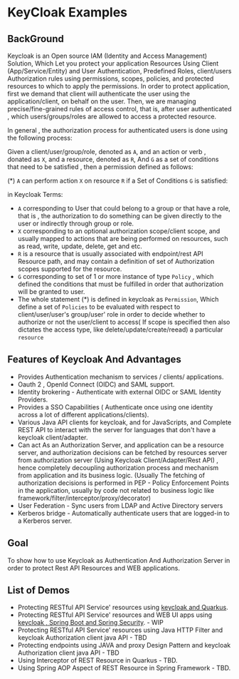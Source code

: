 # KeyCloak Examples


## BackGround

Keycloak is an Open source IAM (Identity and Access Management) Solution, Which Let you protect your application Resources
Using Client (App/Service/Entity) and User Authentication, Predefined Roles, client/users Authorization rules using permissions, scopes, policies, and protected resources to which to apply the permissions.
In order to protect application, first we demand that client will authenticate the user using the application/client, on behalf on the user.
Then, we are managing precise/fine-grained rules of access control, that is, after user authenticated , which users/groups/roles are allowed to access a protected resource.

In general , the authorization process for authenticated users  is done using the following process:

Given a client/user/group/role, denoted as `A`, and an action or verb , donated as `X`, and a resource, denoted as `R`, And `G` as a set of conditions that need to be satisfied , then a permission defined as follows:

(*) `A` can perform action `X` on resource `R` if a Set of Conditions `G` is satisfied:

in Keycloak Terms: 
- `A` corresponding to User that could belong to a group or that have a role, that is , the authorization to do something can be given directly to the user or indirectly through group or role.
- `X` corresponding to an optional authorization scope/client scope, and usually mapped to actions that are being performed on resources, such as read, write, update, delete, get and etc.
- `R` is a resource that is usually associated with endpoint/rest API Resource path, and may contain a definition of set of Authorization scopes supported for the resource.
- `G` corresponding to set of 1 or more instance of type `Policy` , which defined the conditions that must be fulfilled in order that authorization will be granted to user.
- The whole statement (*) is defined in keycloak as `Permission`, Which define a set of `Policies` to be evaluated with respect to client/user/user's group/user' role in order to decide whether to authorize or not the user/client to access( If scope is specified then also dictates the access type, like delete/update/create/reead) a particular `resource`   

## Features of Keycloak And Advantages
- Provides Authentication mechanism to services / clients/ applications.
- Oauth 2 , OpenId Connect (OIDC) and SAML support.
- Identity brokering - Authenticate with external OIDC or SAML Identity Providers.
- Provides a SSO Capabilities ( Authenticate once using one identity across a lot of different applications/clients).
- Various Java API clients for keycloak, and for JavaScripts, and Complete REST API to interact with the server for languages that don't have a keycloak client/adapter.
- Can act As an Authorization Server, and application can be a resource server, and authorization decisions can be fetched by resources server from authorization server (Using Keycloak Client/Adapter/Rest API) , hence completely decoupling authorization process and  mechanism from application and its business logic. (Usually The fetching of authorization decisions is performed in PEP - Policy Enforcement Points in the application, usually by code not related to business logic like framework/filter/interceptor/proxy/decorator)   
- User Federation - Sync users from LDAP and Active Directory servers
- Kerberos bridge - Automatically authenticate users that are logged-in to a Kerberos server.

## Goal

To show how to use Keycloak as Authentication And Authorization Server in order to protect Rest API Resources and WEB applications.


## List of Demos

- Protecting RESTful API Service' resources using [keycloak and Quarkus](./quarkus).
- Protecting RESTful API Service' resources and WEB UI apps using [keycloak , Spring Boot and Spring Security](./quarkus). - WIP
- Protecting RESTful API Service' resources using Java HTTP Filter and keycloak Authorization client java API - TBD
- Protecting endpoints using JAVA and proxy Design Pattern and keycloak Authorization client java API - TBD
- Using Interceptor of REST Resource in Quarkus - TBD.  
- Using Spring AOP Aspect of REST Resource in Spring Framework - TBD.  